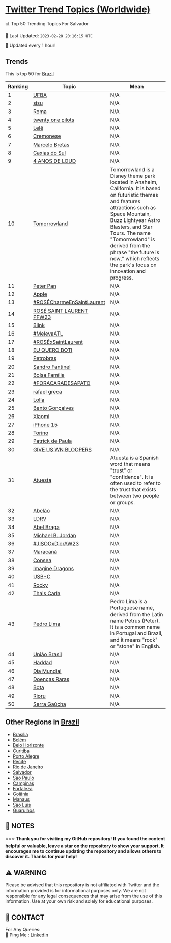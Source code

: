 [Twitter Trend Topics (Worldwide)](https://github.com/ErcinDedeoglu/Twitter-Trend-Topics)
==========


📊 Top 50 Trending Topics For Salvador

📆 Last Updated: `2023-02-28 20:16:15 UTC`

🔧 Updated every 1 hour!


## Trends

This is top 50 for [Brazil](</Brazil>)

| Ranking | Topic | Mean |
| ------- | ------------ | ------------ |
| 1 | [UFBA](http://twitter.com/search?q=UFBA) | N/A |
| 2 | [sisu](http://twitter.com/search?q=sisu) | N/A |
| 3 | [Roma](http://twitter.com/search?q=Roma) | N/A |
| 4 | [twenty one pilots](http://twitter.com/search?q=twenty+one+pilots) | N/A |
| 5 | [Lelê](http://twitter.com/search?q=Lel%c3%aa) | N/A |
| 6 | [Cremonese](http://twitter.com/search?q=Cremonese) | N/A |
| 7 | [Marcelo Bretas](http://twitter.com/search?q=Marcelo+Bretas) | N/A |
| 8 | [Caxias do Sul](http://twitter.com/search?q=Caxias+do+Sul) | N/A |
| 9 | [4 ANOS DE LOUD](http://twitter.com/search?q=4+ANOS+DE+LOUD) | N/A |
| 10 | [Tomorrowland](http://twitter.com/search?q=Tomorrowland) | Tomorrowland is a Disney theme park located in Anaheim, California. It is based on futuristic themes and features attractions such as Space Mountain, Buzz Lightyear Astro Blasters, and Star Tours. The name "Tomorrowland" is derived from the phrase "the future is now," which reflects the park's focus on innovation and progress. |
| 11 | [Peter Pan](http://twitter.com/search?q=Peter+Pan) | N/A |
| 12 | [Apple](http://twitter.com/search?q=Apple) | N/A |
| 13 | [#ROSÉCharmeEnSaintLaurent](http://twitter.com/search?q=%23ROS%c3%89CharmeEnSaintLaurent) | N/A |
| 14 | [ROSÉ SAINT LAURENT PFW23](http://twitter.com/search?q=ROS%c3%89+SAINT+LAURENT+PFW23) | N/A |
| 15 | [Blink](http://twitter.com/search?q=Blink) | N/A |
| 16 | [#MelevaATL](http://twitter.com/search?q=%23MelevaATL) | N/A |
| 17 | [#ROSÉxSaintLaurent](http://twitter.com/search?q=%23ROS%c3%89xSaintLaurent) | N/A |
| 18 | [EU QUERO BOTI](http://twitter.com/search?q=EU+QUERO+BOTI) | N/A |
| 19 | [Petrobras](http://twitter.com/search?q=Petrobras) | N/A |
| 20 | [Sandro Fantinel](http://twitter.com/search?q=Sandro+Fantinel) | N/A |
| 21 | [Bolsa Família](http://twitter.com/search?q=Bolsa+Fam%c3%adlia) | N/A |
| 22 | [#FORACARADESAPATO](http://twitter.com/search?q=%23FORACARADESAPATO) | N/A |
| 23 | [rafael greca](http://twitter.com/search?q=rafael+greca) | N/A |
| 24 | [Lolla](http://twitter.com/search?q=Lolla) | N/A |
| 25 | [Bento Gonçalves](http://twitter.com/search?q=Bento+Gon%c3%a7alves) | N/A |
| 26 | [Xiaomi](http://twitter.com/search?q=Xiaomi) | N/A |
| 27 | [iPhone 15](http://twitter.com/search?q=iPhone+15) | N/A |
| 28 | [Torino](http://twitter.com/search?q=Torino) | N/A |
| 29 | [Patrick de Paula](http://twitter.com/search?q=Patrick+de+Paula) | N/A |
| 30 | [GIVE US WN BLOOPERS](http://twitter.com/search?q=GIVE+US+WN+BLOOPERS) | N/A |
| 31 | [Atuesta](http://twitter.com/search?q=Atuesta) | Atuesta is a Spanish word that means "trust" or "confidence". It is often used to refer to the trust that exists between two people or groups. |
| 32 | [Abelão](http://twitter.com/search?q=Abel%c3%a3o) | N/A |
| 33 | [LDRV](http://twitter.com/search?q=LDRV) | N/A |
| 34 | [Abel Braga](http://twitter.com/search?q=Abel+Braga) | N/A |
| 35 | [Michael B. Jordan](http://twitter.com/search?q=Michael+B.+Jordan) | N/A |
| 36 | [#JISOOxDiorAW23](http://twitter.com/search?q=%23JISOOxDiorAW23) | N/A |
| 37 | [Maracanã](http://twitter.com/search?q=Maracan%c3%a3) | N/A |
| 38 | [Consea](http://twitter.com/search?q=Consea) | N/A |
| 39 | [Imagine Dragons](http://twitter.com/search?q=Imagine+Dragons) | N/A |
| 40 | [USB-C](http://twitter.com/search?q=USB-C) | N/A |
| 41 | [Rocky](http://twitter.com/search?q=Rocky) | N/A |
| 42 | [Thais Carla](http://twitter.com/search?q=Thais+Carla) | N/A |
| 43 | [Pedro Lima](http://twitter.com/search?q=Pedro+Lima) | Pedro Lima is a Portuguese name, derived from the Latin name Petrus (Peter). It is a common name in Portugal and Brazil, and it means "rock" or "stone" in English. |
| 44 | [União Brasil](http://twitter.com/search?q=Uni%c3%a3o+Brasil) | N/A |
| 45 | [Haddad](http://twitter.com/search?q=Haddad) | N/A |
| 46 | [Dia Mundial](http://twitter.com/search?q=Dia+Mundial) | N/A |
| 47 | [Doenças Raras](http://twitter.com/search?q=Doen%c3%a7as+Raras) | N/A |
| 48 | [Bota](http://twitter.com/search?q=Bota) | N/A |
| 49 | [Rioru](http://twitter.com/search?q=Rioru) | N/A |
| 50 | [Serra Gaúcha](http://twitter.com/search?q=Serra+Ga%c3%bacha) | N/A |



## Other Regions in [Brazil](</Brazil>)

* [Brasília](</Brazil/Brasília.md>)
* [Belém](</Brazil/Belém.md>)
* [Belo Horizonte](</Brazil/Belo Horizonte.md>)
* [Curitiba](</Brazil/Curitiba.md>)
* [Porto Alegre](</Brazil/Porto Alegre.md>)
* [Recife](</Brazil/Recife.md>)
* [Rio de Janeiro](</Brazil/Rio de Janeiro.md>)
* [Salvador](</Brazil/Salvador.md>)
* [São Paulo](</Brazil/São Paulo.md>)
* [Campinas](</Brazil/Campinas.md>)
* [Fortaleza](</Brazil/Fortaleza.md>)
* [Goiânia](</Brazil/Goiânia.md>)
* [Manaus](</Brazil/Manaus.md>)
* [São Luís](</Brazil/São Luís.md>)
* [Guarulhos](</Brazil/Guarulhos.md>)



## 📝 NOTES

⭐⭐⭐ **Thank you for visiting my GitHub repository! If you found the content helpful or valuable, leave a star on the repository to show your support. It encourages me to continue updating the repository and allows others to discover it. Thanks for your help!**


## ⚠️ WARNING

Please be advised that this repository is not affiliated with Twitter and the information provided is for informational purposes only. We are not responsible for any legal consequences that may arise from the use of this information. Use at your own risk and solely for educational purposes.


## 📨 CONTACT

 For Any Queries:  
            🏓 Ping Me : [LinkedIn](https://www.linkedin.com/in/ercindedeoglu/)
